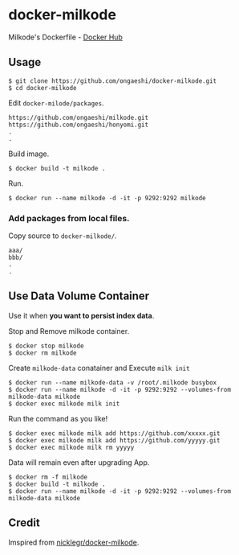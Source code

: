 # docker-milkode
Milkode's Dockerfile - [Docker Hub](https://hub.docker.com/r/ongaeshi/milkode/)

## Usage

```
$ git clone https://github.com/ongaeshi/docker-milkode.git
$ cd docker-milkode
```

Edit `docker-milode/packages`.

```
https://github.com/ongaeshi/milkode.git
https://github.com/ongaeshi/honyomi.git
.
.
```

Build image.

```
$ docker build -t milkode .
```

Run.

```
$ docker run --name milkode -d -it -p 9292:9292 milkode
```

### Add packages from local files.

Copy source to `docker-milkode/`.

```
aaa/
bbb/
.
.
```

## Use Data Volume Container

Use it when **you want to persist index data**.

Stop and Remove milkode container.

```
$ docker stop milkode
$ docker rm milkode
```

Create `milkode-data` conatainer and Execute `milk init`

```
$ docker run --name milkode-data -v /root/.milkode busybox
$ docker run --name milkode -d -it -p 9292:9292 --volumes-from milkode-data milkode
$ docker exec milkode milk init
```

Run the command as you like!

```
$ docker exec milkode milk add https://github.com/xxxxx.git
$ docker exec milkode milk add https://github.com/yyyyy.git
$ docker exec milkode milk rm yyyyy
```

Data will remain even after upgrading App.

```
$ docker rm -f milkode
$ docker build -t milkode .
$ docker run --name milkode -d -it -p 9292:9292 --volumes-from milkode-data milkode
```

## Credit

Imspired from [nicklegr/docker-milkode](https://github.com/nicklegr/docker-milkode).
